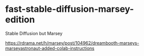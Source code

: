 # fast-stable-diffusion-marsey-edition
Stable Diffusion but Marsey

https://rdrama.net/h/marsey/post/104962/dreambooth-marseys-marseyastronaut-added-colab-instructions
